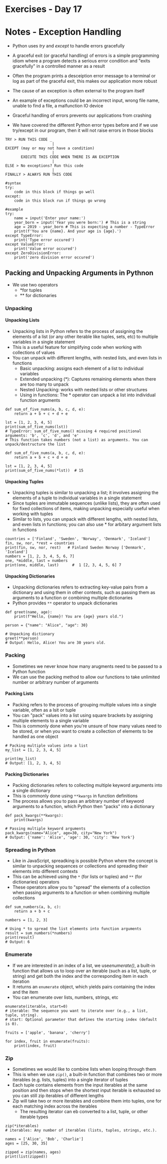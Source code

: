 <!-- Day 17: 30 Days of python programming -->

# Exercises - Day 17

# Notes - Exception Handling
- Python uses <i>try</i> and <i>except</i> to handle errors gracefully
- A graceful exit (or graceful handling) of errors is a simple programming idiom where a program detects a serious error condition and "exits gracefully" in a controlled manner as a result
- Often the program prints a desceiption error message to a terminal or log as part of the graceful exit, this makes our application more robust
- The cause of an exception is often external to the program itself
- An example of exceptions could be an incorrect input, wrong file name, unable to find a file, a malfunction IO device
- Graceful handling of errors prevents our applications from crashing

- We have covered the different Python error types before and if we use try/except in our program, then it will not raise errors in those blocks
```
TRY > RUN THIS CODE _
                     |
EXCEPT (may or may not have a condition)
                     |
       EXECUTE THIS CODE WHEN THERE IS AN EXCEPTION
                     |
ELSE > No exceptions? Run this code
                     |
FINALLY > ALWAYS RUN THIS CODE
```

```
#syntax
try:
    code in this block if things go well
except:
    code in this block run if things go wrong

#example
try:
    name = input('Enter your name:')
    year_born = input('Year you were born:') # This is a string
    age = 2019 - year_born # This is expecting a number - TypeError
    print(f'You are {name}. And your age is {age}.')
except TypeError:
    print('Type error occured')
except ValueError:
    print('Value error occured')
except ZeroDivisionError:
    print('zero division error occured')
```

## Packing and Unpacking Arguments in Pythnon
- We use two operators
    -  *for tuples
    - ** for dictionaries

### Unpacking 
#### Unpacking Lists
- Unpacking lists in Python refers to the process of assigning the elements of a list (or any other iterable like tuples, sets, etc) to multiple variables in a single statement
- This is a useful feature for simplifying code when working with collections of values
- You can unpack with different lengths, with nested lists, and even lists in functions
    - Basic unpacking: assigns each element of a list to individual variables
    - Extended unpacking (*): Captures remaining elements when there are too many to unpack
    - Nested Unpacking: works with nested lists or other structures
    - Using in functions: The * operator can unpack a list into individual function arguments


```
def sum_of_five_nums(a, b, c, d, e):
    return a + b + c + d + e

lst = [1, 2, 3, 4, 5]
print(sum_of_five_nums(lst)) 
# TypeError: sum_of_five_nums() missing 4 required positional arguments: 'b', 'c', 'd', and 'e'
# This function takes numbers (not a list) as arguments. You can unpack/destructure the list

def sum_of_five_nums(a, b, c, d, e):
    return a + b + c + d + e

lst = [1, 2, 3, 4, 5]
print(sum_of_five_nums(*lst))  # 15
```

#### Unpacking Tuples
- Unpacking tuples is similar to unpacking a list; it involves assigning the elements of a tuple to individual variables in a single statement
- Since tuples are immutable sequences (unlike lists), they are often used for fixed collections of items, making unpacking especially useful when working with tuples
- Similar to lists, you can unpack with different lengths, with nested lists, and even lists in functions; you can also use * for arbitary argument lists in functions
```
countries = ['Finland', 'Sweden', 'Norway', 'Denmark', 'Iceland']
fin, sw, nor, *rest = countries
print(fin, sw, nor, rest)   # Finland Sweden Norway ['Denmark', 'Iceland']
numbers = [1, 2, 3, 4, 5, 6, 7]
one, *middle, last = numbers
print(one, middle, last)      #  1 [2, 3, 4, 5, 6] 7
```

#### Unpacking Dictionaries
- Unpacking dictionaries refers to extracting key-value pairs from a dictionary and using them in other contexts, such as passing them as arguments to a function or combining multiple dictionaries
- Python provides `**` operator to unpack dictionaries
```
def greet(name, age):
    print(f"Hello, {name}! You are {age} years old.")

person = {"name": "Alice", "age": 30}

# Unpacking dictionary
greet(**person)
# Output: Hello, Alice! You are 30 years old.
```

### Packing 
- Sometimes we never know how many arugments need to be passed to a Python function
- We can use the packing method to allow our functions to take unlimited number or arbitrary number of arguments

#### Packing Lists
- Packing refers to the process of grouping multiple values into a single variable, often as a lsit or tuple
- You can "pack" values into a list using square brackets by assigning multiple elements to a single variable
- This is commonly done when you're unsure of how many values need to be stored, or when you want to create a collection of elements to be handled as one object

```
# Packing multiple values into a list
my_list = [1, 2, 3, 4, 5]

print(my_list)
# Output: [1, 2, 3, 4, 5]
```

#### Packing Dictionaries
- Packing dictionaries refers to collecting multiple keyword arguments into a single dictionary
- This is commonly done using `**kwargs` in function definitions
- The process allows you to pass an arbitrary number of keyword arguments to a function, which Python then "packs" into a dictionary

```
def pack_kwargs(**kwargs):
    print(kwargs)

# Passing multiple keyword arguments
pack_kwargs(name="Alice", age=30, city="New York")
# Output: {'name': 'Alice', 'age': 30, 'city': 'New York'}
```

### Spreading in Python
- Like in JavaScript, spreadking is possible Python where the concept is similar to unpacking sequences or collections and spreading their elements into different contexts
- This can be achieved using the `*` (for lists or tuples) and `**` (for dictionaries) operators
- These operators allow you to "spread" the elements of a collection when passing arguments to a function or when combining multiple collections

```
def sum_numbers(a, b, c):
    return a + b + c

numbers = [1, 2, 3]

# Using * to spread the list elements into function arguments
result = sum_numbers(*numbers)
print(result)
# Output: 6
```

### Enumerate
- If we are interested in an index of a list, we use<i>enumerate()</i>, a built-in function that allows us to loop over an iterable (such as a list, tuple, or string) and get both the index and the corresponding item in each iteration
- It returns an  `enumerate` object, which yields pairs containing the index and the item
- You can enumerate over lists, numbers, strings, etc

```
enumerate(iterable, start=0)
# iterable: The sequence you want to iterate over (e.g., a list, tuple, string).
# start: Optional parameter that defines the starting index (default is 0).

fruits = ['apple', 'banana', 'cherry']

for index, fruit in enumerate(fruits):
    print(index, fruit)
```

### Zip
- Sometimes we would like to combine lists when looping through them
- This is when we use `zip()`, a built-in function that combines two or more iterables (e.g. lists, tuples) into a single iterator of tuples
- Each tuple contains elements from the input iterables at the same position and then stops when the shortest input iterable is exhausted so you can still zip iterables of different lengths
- Zip will take two or more iterables and combine them into tuples, one for each matching index across the iterables
    - The resulting iterator can eb converted to a list, tuple, or other iterable types


```
zip(*iterables)
# iterables: Any number of iterables (lists, tuples, strings, etc.).

names = ['Alice', 'Bob', 'Charlie']
ages = [25, 30, 35]

zipped = zip(names, ages)
print(list(zipped))
```